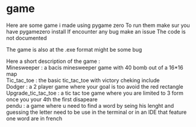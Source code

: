 # game

Here are some game i made using pygame zero 
To run them make sur you have pygamezero install
If encounter any bug make an issue 
The code is not documented 

The game is also at the .exe format might be some bug 

Here a short description of the game :   
  Minesweeper : a bacis minesweeper game with 40 bomb out of a 16*16 map   
  Tic_tac_toe : the basic tic_tac_toe with victory cheking include   
  Dodger : a 2 player game where your goal is too avoid the red rectangle   
  Upgrade_tic_tac_toe : a tic tac toe game where you are limited to 3 form once you your 4th the first disapeare    
  pendu : a game where u need to find a word by seing his lenght and guessing the letter need to be use in the terminal or in an IDE that feature one word are in french   
